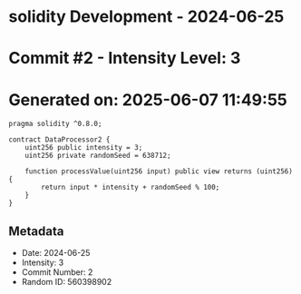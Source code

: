 ﻿# solidity Development - 2024-06-25
# Commit #2 - Intensity Level: 3
# Generated on: 2025-06-07 11:49:55
```solidity
pragma solidity ^0.8.0;

contract DataProcessor2 {
    uint256 public intensity = 3;
    uint256 private randomSeed = 638712;

    function processValue(uint256 input) public view returns (uint256) {
        return input * intensity + randomSeed % 100;
    }
}
```
## Metadata
- Date: 2024-06-25
- Intensity: 3
- Commit Number: 2
- Random ID: 560398902
